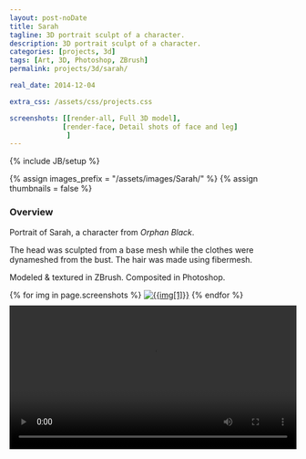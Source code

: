 ```yaml
---
layout: post-noDate
title: Sarah
tagline: 3D portrait sculpt of a character.
description: 3D portrait sculpt of a character.
categories: [projects, 3d]
tags: [Art, 3D, Photoshop, ZBrush]
permalink: projects/3d/sarah/

real_date: 2014-12-04

extra_css: /assets/css/projects.css

screenshots: [[render-all, Full 3D model],
             [render-face, Detail shots of face and leg]
              ]
---
```

{% include JB/setup %}

{% assign images_prefix = "/assets/images/Sarah/" %}
{% assign thumbnails = false %}

<h3>Overview</h3>

Portrait of Sarah, a character from *Orphan Black*.

The head was sculpted from a base mesh while the clothes were dynameshed from the bust. The hair was made using fibermesh.

Modeled & textured in ZBrush. Composited in Photoshop.

<div id="slideshow">
{% for img in page.screenshots %}
    <a href="{{images_prefix}}{{img[0]}}.png"><img src= "{{images_prefix}}{{img[0]}}{% if thumbnails %}-tn{% endif %}.png" alt="{{img[1]}}" class="img-responsive" style="margin-bottom: 10px"></a>
{% endfor %}
</div>

<script>
    $('#slideshow').photobox('a', {history:false, time:0, counter:false});
</script>

<div class="video-wrapper">
    <video width="100%" controls autoplay="autoplay" loop>
        <source src="/assets/images/Sarah/turntable.mov">
    </video>
</div>


&nbsp;
